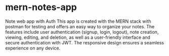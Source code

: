 # mern-notes-app
Note web app with Auth
This app is created with the MERN stack with postman for testing and offers an easy way to organize your notes. 
The features include user authentication (signup, login, logout), note creation, viewing, editing, and deletion, as well as a user-friendly interface and secure authentication with JWT. The responsive design ensures a seamless experience on any device.

